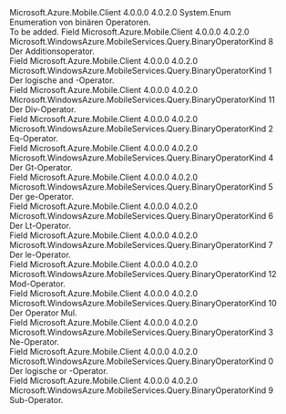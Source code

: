 <Type Name="BinaryOperatorKind" FullName="Microsoft.WindowsAzure.MobileServices.Query.BinaryOperatorKind">
  <TypeSignature Language="C#" Value="public enum BinaryOperatorKind" />
  <TypeSignature Language="ILAsm" Value=".class public auto ansi sealed BinaryOperatorKind extends System.Enum" />
  <TypeSignature Language="DocId" Value="T:Microsoft.WindowsAzure.MobileServices.Query.BinaryOperatorKind" />
  <TypeSignature Language="VB.NET" Value="Public Enum BinaryOperatorKind" />
  <TypeSignature Language="F#" Value="type BinaryOperatorKind = " />
  <AssemblyInfo>
    <AssemblyName>Microsoft.Azure.Mobile.Client</AssemblyName>
    <AssemblyVersion>4.0.0.0</AssemblyVersion>
    <AssemblyVersion>4.0.2.0</AssemblyVersion>
  </AssemblyInfo>
  <Base>
    <BaseTypeName>System.Enum</BaseTypeName>
  </Base>
  <Docs>
    <summary>
            Enumeration von binären Operatoren.
            </summary>
    <remarks>To be added.</remarks>
  </Docs>
  <Members>
    <Member MemberName="Add">
      <MemberSignature Language="C#" Value="Add" />
      <MemberSignature Language="ILAsm" Value=".field public static literal valuetype Microsoft.WindowsAzure.MobileServices.Query.BinaryOperatorKind Add = int32(8)" />
      <MemberSignature Language="DocId" Value="F:Microsoft.WindowsAzure.MobileServices.Query.BinaryOperatorKind.Add" />
      <MemberSignature Language="VB.NET" Value="Add" />
      <MemberSignature Language="F#" Value="Add = 8" Usage="Microsoft.WindowsAzure.MobileServices.Query.BinaryOperatorKind.Add" />
      <MemberType>Field</MemberType>
      <AssemblyInfo>
        <AssemblyName>Microsoft.Azure.Mobile.Client</AssemblyName>
        <AssemblyVersion>4.0.0.0</AssemblyVersion>
        <AssemblyVersion>4.0.2.0</AssemblyVersion>
      </AssemblyInfo>
      <ReturnValue>
        <ReturnType>Microsoft.WindowsAzure.MobileServices.Query.BinaryOperatorKind</ReturnType>
      </ReturnValue>
      <MemberValue>8</MemberValue>
      <Docs>
        <summary>
            Der Additionsoperator.
            </summary>
      </Docs>
    </Member>
    <Member MemberName="And">
      <MemberSignature Language="C#" Value="And" />
      <MemberSignature Language="ILAsm" Value=".field public static literal valuetype Microsoft.WindowsAzure.MobileServices.Query.BinaryOperatorKind And = int32(1)" />
      <MemberSignature Language="DocId" Value="F:Microsoft.WindowsAzure.MobileServices.Query.BinaryOperatorKind.And" />
      <MemberSignature Language="VB.NET" Value="And" />
      <MemberSignature Language="F#" Value="And = 1" Usage="Microsoft.WindowsAzure.MobileServices.Query.BinaryOperatorKind.And" />
      <MemberType>Field</MemberType>
      <AssemblyInfo>
        <AssemblyName>Microsoft.Azure.Mobile.Client</AssemblyName>
        <AssemblyVersion>4.0.0.0</AssemblyVersion>
        <AssemblyVersion>4.0.2.0</AssemblyVersion>
      </AssemblyInfo>
      <ReturnValue>
        <ReturnType>Microsoft.WindowsAzure.MobileServices.Query.BinaryOperatorKind</ReturnType>
      </ReturnValue>
      <MemberValue>1</MemberValue>
      <Docs>
        <summary>
            Der logische and -Operator.
            </summary>
      </Docs>
    </Member>
    <Member MemberName="Divide">
      <MemberSignature Language="C#" Value="Divide" />
      <MemberSignature Language="ILAsm" Value=".field public static literal valuetype Microsoft.WindowsAzure.MobileServices.Query.BinaryOperatorKind Divide = int32(11)" />
      <MemberSignature Language="DocId" Value="F:Microsoft.WindowsAzure.MobileServices.Query.BinaryOperatorKind.Divide" />
      <MemberSignature Language="VB.NET" Value="Divide" />
      <MemberSignature Language="F#" Value="Divide = 11" Usage="Microsoft.WindowsAzure.MobileServices.Query.BinaryOperatorKind.Divide" />
      <MemberType>Field</MemberType>
      <AssemblyInfo>
        <AssemblyName>Microsoft.Azure.Mobile.Client</AssemblyName>
        <AssemblyVersion>4.0.0.0</AssemblyVersion>
        <AssemblyVersion>4.0.2.0</AssemblyVersion>
      </AssemblyInfo>
      <ReturnValue>
        <ReturnType>Microsoft.WindowsAzure.MobileServices.Query.BinaryOperatorKind</ReturnType>
      </ReturnValue>
      <MemberValue>11</MemberValue>
      <Docs>
        <summary>
            Der Div-Operator.
            </summary>
      </Docs>
    </Member>
    <Member MemberName="Equal">
      <MemberSignature Language="C#" Value="Equal" />
      <MemberSignature Language="ILAsm" Value=".field public static literal valuetype Microsoft.WindowsAzure.MobileServices.Query.BinaryOperatorKind Equal = int32(2)" />
      <MemberSignature Language="DocId" Value="F:Microsoft.WindowsAzure.MobileServices.Query.BinaryOperatorKind.Equal" />
      <MemberSignature Language="VB.NET" Value="Equal" />
      <MemberSignature Language="F#" Value="Equal = 2" Usage="Microsoft.WindowsAzure.MobileServices.Query.BinaryOperatorKind.Equal" />
      <MemberType>Field</MemberType>
      <AssemblyInfo>
        <AssemblyName>Microsoft.Azure.Mobile.Client</AssemblyName>
        <AssemblyVersion>4.0.0.0</AssemblyVersion>
        <AssemblyVersion>4.0.2.0</AssemblyVersion>
      </AssemblyInfo>
      <ReturnValue>
        <ReturnType>Microsoft.WindowsAzure.MobileServices.Query.BinaryOperatorKind</ReturnType>
      </ReturnValue>
      <MemberValue>2</MemberValue>
      <Docs>
        <summary>
            Eq-Operator.
            </summary>
      </Docs>
    </Member>
    <Member MemberName="GreaterThan">
      <MemberSignature Language="C#" Value="GreaterThan" />
      <MemberSignature Language="ILAsm" Value=".field public static literal valuetype Microsoft.WindowsAzure.MobileServices.Query.BinaryOperatorKind GreaterThan = int32(4)" />
      <MemberSignature Language="DocId" Value="F:Microsoft.WindowsAzure.MobileServices.Query.BinaryOperatorKind.GreaterThan" />
      <MemberSignature Language="VB.NET" Value="GreaterThan" />
      <MemberSignature Language="F#" Value="GreaterThan = 4" Usage="Microsoft.WindowsAzure.MobileServices.Query.BinaryOperatorKind.GreaterThan" />
      <MemberType>Field</MemberType>
      <AssemblyInfo>
        <AssemblyName>Microsoft.Azure.Mobile.Client</AssemblyName>
        <AssemblyVersion>4.0.0.0</AssemblyVersion>
        <AssemblyVersion>4.0.2.0</AssemblyVersion>
      </AssemblyInfo>
      <ReturnValue>
        <ReturnType>Microsoft.WindowsAzure.MobileServices.Query.BinaryOperatorKind</ReturnType>
      </ReturnValue>
      <MemberValue>4</MemberValue>
      <Docs>
        <summary>
            Der Gt-Operator.
            </summary>
      </Docs>
    </Member>
    <Member MemberName="GreaterThanOrEqual">
      <MemberSignature Language="C#" Value="GreaterThanOrEqual" />
      <MemberSignature Language="ILAsm" Value=".field public static literal valuetype Microsoft.WindowsAzure.MobileServices.Query.BinaryOperatorKind GreaterThanOrEqual = int32(5)" />
      <MemberSignature Language="DocId" Value="F:Microsoft.WindowsAzure.MobileServices.Query.BinaryOperatorKind.GreaterThanOrEqual" />
      <MemberSignature Language="VB.NET" Value="GreaterThanOrEqual" />
      <MemberSignature Language="F#" Value="GreaterThanOrEqual = 5" Usage="Microsoft.WindowsAzure.MobileServices.Query.BinaryOperatorKind.GreaterThanOrEqual" />
      <MemberType>Field</MemberType>
      <AssemblyInfo>
        <AssemblyName>Microsoft.Azure.Mobile.Client</AssemblyName>
        <AssemblyVersion>4.0.0.0</AssemblyVersion>
        <AssemblyVersion>4.0.2.0</AssemblyVersion>
      </AssemblyInfo>
      <ReturnValue>
        <ReturnType>Microsoft.WindowsAzure.MobileServices.Query.BinaryOperatorKind</ReturnType>
      </ReturnValue>
      <MemberValue>5</MemberValue>
      <Docs>
        <summary>
            Der ge-Operator.
            </summary>
      </Docs>
    </Member>
    <Member MemberName="LessThan">
      <MemberSignature Language="C#" Value="LessThan" />
      <MemberSignature Language="ILAsm" Value=".field public static literal valuetype Microsoft.WindowsAzure.MobileServices.Query.BinaryOperatorKind LessThan = int32(6)" />
      <MemberSignature Language="DocId" Value="F:Microsoft.WindowsAzure.MobileServices.Query.BinaryOperatorKind.LessThan" />
      <MemberSignature Language="VB.NET" Value="LessThan" />
      <MemberSignature Language="F#" Value="LessThan = 6" Usage="Microsoft.WindowsAzure.MobileServices.Query.BinaryOperatorKind.LessThan" />
      <MemberType>Field</MemberType>
      <AssemblyInfo>
        <AssemblyName>Microsoft.Azure.Mobile.Client</AssemblyName>
        <AssemblyVersion>4.0.0.0</AssemblyVersion>
        <AssemblyVersion>4.0.2.0</AssemblyVersion>
      </AssemblyInfo>
      <ReturnValue>
        <ReturnType>Microsoft.WindowsAzure.MobileServices.Query.BinaryOperatorKind</ReturnType>
      </ReturnValue>
      <MemberValue>6</MemberValue>
      <Docs>
        <summary>
            Der Lt-Operator.
            </summary>
      </Docs>
    </Member>
    <Member MemberName="LessThanOrEqual">
      <MemberSignature Language="C#" Value="LessThanOrEqual" />
      <MemberSignature Language="ILAsm" Value=".field public static literal valuetype Microsoft.WindowsAzure.MobileServices.Query.BinaryOperatorKind LessThanOrEqual = int32(7)" />
      <MemberSignature Language="DocId" Value="F:Microsoft.WindowsAzure.MobileServices.Query.BinaryOperatorKind.LessThanOrEqual" />
      <MemberSignature Language="VB.NET" Value="LessThanOrEqual" />
      <MemberSignature Language="F#" Value="LessThanOrEqual = 7" Usage="Microsoft.WindowsAzure.MobileServices.Query.BinaryOperatorKind.LessThanOrEqual" />
      <MemberType>Field</MemberType>
      <AssemblyInfo>
        <AssemblyName>Microsoft.Azure.Mobile.Client</AssemblyName>
        <AssemblyVersion>4.0.0.0</AssemblyVersion>
        <AssemblyVersion>4.0.2.0</AssemblyVersion>
      </AssemblyInfo>
      <ReturnValue>
        <ReturnType>Microsoft.WindowsAzure.MobileServices.Query.BinaryOperatorKind</ReturnType>
      </ReturnValue>
      <MemberValue>7</MemberValue>
      <Docs>
        <summary>
            Der le-Operator.
            </summary>
      </Docs>
    </Member>
    <Member MemberName="Modulo">
      <MemberSignature Language="C#" Value="Modulo" />
      <MemberSignature Language="ILAsm" Value=".field public static literal valuetype Microsoft.WindowsAzure.MobileServices.Query.BinaryOperatorKind Modulo = int32(12)" />
      <MemberSignature Language="DocId" Value="F:Microsoft.WindowsAzure.MobileServices.Query.BinaryOperatorKind.Modulo" />
      <MemberSignature Language="VB.NET" Value="Modulo" />
      <MemberSignature Language="F#" Value="Modulo = 12" Usage="Microsoft.WindowsAzure.MobileServices.Query.BinaryOperatorKind.Modulo" />
      <MemberType>Field</MemberType>
      <AssemblyInfo>
        <AssemblyName>Microsoft.Azure.Mobile.Client</AssemblyName>
        <AssemblyVersion>4.0.0.0</AssemblyVersion>
        <AssemblyVersion>4.0.2.0</AssemblyVersion>
      </AssemblyInfo>
      <ReturnValue>
        <ReturnType>Microsoft.WindowsAzure.MobileServices.Query.BinaryOperatorKind</ReturnType>
      </ReturnValue>
      <MemberValue>12</MemberValue>
      <Docs>
        <summary>
            Mod-Operator.
            </summary>
      </Docs>
    </Member>
    <Member MemberName="Multiply">
      <MemberSignature Language="C#" Value="Multiply" />
      <MemberSignature Language="ILAsm" Value=".field public static literal valuetype Microsoft.WindowsAzure.MobileServices.Query.BinaryOperatorKind Multiply = int32(10)" />
      <MemberSignature Language="DocId" Value="F:Microsoft.WindowsAzure.MobileServices.Query.BinaryOperatorKind.Multiply" />
      <MemberSignature Language="VB.NET" Value="Multiply" />
      <MemberSignature Language="F#" Value="Multiply = 10" Usage="Microsoft.WindowsAzure.MobileServices.Query.BinaryOperatorKind.Multiply" />
      <MemberType>Field</MemberType>
      <AssemblyInfo>
        <AssemblyName>Microsoft.Azure.Mobile.Client</AssemblyName>
        <AssemblyVersion>4.0.0.0</AssemblyVersion>
        <AssemblyVersion>4.0.2.0</AssemblyVersion>
      </AssemblyInfo>
      <ReturnValue>
        <ReturnType>Microsoft.WindowsAzure.MobileServices.Query.BinaryOperatorKind</ReturnType>
      </ReturnValue>
      <MemberValue>10</MemberValue>
      <Docs>
        <summary>
            Der Operator Mul.
            </summary>
      </Docs>
    </Member>
    <Member MemberName="NotEqual">
      <MemberSignature Language="C#" Value="NotEqual" />
      <MemberSignature Language="ILAsm" Value=".field public static literal valuetype Microsoft.WindowsAzure.MobileServices.Query.BinaryOperatorKind NotEqual = int32(3)" />
      <MemberSignature Language="DocId" Value="F:Microsoft.WindowsAzure.MobileServices.Query.BinaryOperatorKind.NotEqual" />
      <MemberSignature Language="VB.NET" Value="NotEqual" />
      <MemberSignature Language="F#" Value="NotEqual = 3" Usage="Microsoft.WindowsAzure.MobileServices.Query.BinaryOperatorKind.NotEqual" />
      <MemberType>Field</MemberType>
      <AssemblyInfo>
        <AssemblyName>Microsoft.Azure.Mobile.Client</AssemblyName>
        <AssemblyVersion>4.0.0.0</AssemblyVersion>
        <AssemblyVersion>4.0.2.0</AssemblyVersion>
      </AssemblyInfo>
      <ReturnValue>
        <ReturnType>Microsoft.WindowsAzure.MobileServices.Query.BinaryOperatorKind</ReturnType>
      </ReturnValue>
      <MemberValue>3</MemberValue>
      <Docs>
        <summary>
            Ne-Operator.
            </summary>
      </Docs>
    </Member>
    <Member MemberName="Or">
      <MemberSignature Language="C#" Value="Or" />
      <MemberSignature Language="ILAsm" Value=".field public static literal valuetype Microsoft.WindowsAzure.MobileServices.Query.BinaryOperatorKind Or = int32(0)" />
      <MemberSignature Language="DocId" Value="F:Microsoft.WindowsAzure.MobileServices.Query.BinaryOperatorKind.Or" />
      <MemberSignature Language="VB.NET" Value="Or" />
      <MemberSignature Language="F#" Value="Or = 0" Usage="Microsoft.WindowsAzure.MobileServices.Query.BinaryOperatorKind.Or" />
      <MemberType>Field</MemberType>
      <AssemblyInfo>
        <AssemblyName>Microsoft.Azure.Mobile.Client</AssemblyName>
        <AssemblyVersion>4.0.0.0</AssemblyVersion>
        <AssemblyVersion>4.0.2.0</AssemblyVersion>
      </AssemblyInfo>
      <ReturnValue>
        <ReturnType>Microsoft.WindowsAzure.MobileServices.Query.BinaryOperatorKind</ReturnType>
      </ReturnValue>
      <MemberValue>0</MemberValue>
      <Docs>
        <summary>
            Der logische or -Operator.
            </summary>
      </Docs>
    </Member>
    <Member MemberName="Subtract">
      <MemberSignature Language="C#" Value="Subtract" />
      <MemberSignature Language="ILAsm" Value=".field public static literal valuetype Microsoft.WindowsAzure.MobileServices.Query.BinaryOperatorKind Subtract = int32(9)" />
      <MemberSignature Language="DocId" Value="F:Microsoft.WindowsAzure.MobileServices.Query.BinaryOperatorKind.Subtract" />
      <MemberSignature Language="VB.NET" Value="Subtract" />
      <MemberSignature Language="F#" Value="Subtract = 9" Usage="Microsoft.WindowsAzure.MobileServices.Query.BinaryOperatorKind.Subtract" />
      <MemberType>Field</MemberType>
      <AssemblyInfo>
        <AssemblyName>Microsoft.Azure.Mobile.Client</AssemblyName>
        <AssemblyVersion>4.0.0.0</AssemblyVersion>
        <AssemblyVersion>4.0.2.0</AssemblyVersion>
      </AssemblyInfo>
      <ReturnValue>
        <ReturnType>Microsoft.WindowsAzure.MobileServices.Query.BinaryOperatorKind</ReturnType>
      </ReturnValue>
      <MemberValue>9</MemberValue>
      <Docs>
        <summary>
            Sub-Operator.
            </summary>
      </Docs>
    </Member>
  </Members>
</Type>